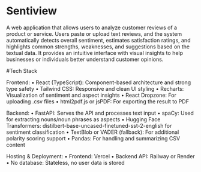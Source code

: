 # Sentiview

A web application that allows users to analyze customer reviews of a product or service. Users paste or upload text reviews, and the system automatically detects overall sentiment, estimates satisfaction ratings, and highlights common strengths, weaknesses, and suggestions based on the textual data. It provides an intuitive interface with visual insights to help businesses or individuals better understand customer opinions.

#Tech Stack

Frontend:
•	React (TypeScript): Component-based architecture and strong type safety
•	Tailwind CSS: Responsive and clean UI styling
•	Recharts: Visualization of sentiment and aspect insights
•	React Dropzone: For uploading .csv files
•	html2pdf.js or jsPDF: For exporting the result to PDF

Backend:
•	FastAPI: Serves the API and processes text input
•	spaCy: Used for extracting nouns/noun phrases as aspects
•	Hugging Face Transformers: distilbert-base-uncased-finetuned-sst-2-english for sentiment classification
•	TextBlob or VADER (fallback): For additional polarity scoring support
•	Pandas: For handling and summarizing CSV content

Hosting & Deployment:
•	Frontend: Vercel
•	Backend API: Railway or Render
•	No database: Stateless, no user data is stored
